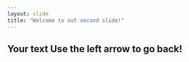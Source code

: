 ```yaml
---
layout: slide
title: "Welcome to out second slide!"
---
```

Your text
Use the left arrow to go back!
---

